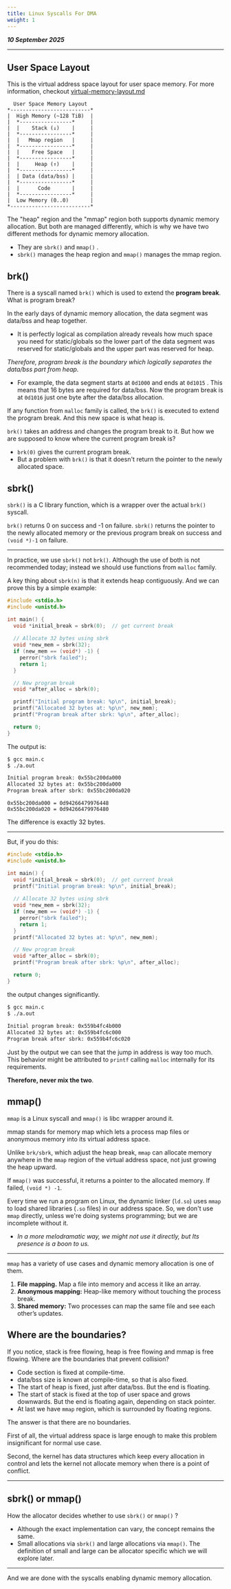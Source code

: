 ```yaml
---
title: Linux Syscalls For DMA
weight: 1
---
```


_**10 September 2025**_

***

## User Space Layout

This is the virtual address space layout for user space memory. For more information, checkout [virtual-memory-layout.md](../introduction/virtual-memory-layout.md "mention")

```
  User Space Memory Layout
*--------------------------*
|  High Memory (~128 TiB)  |
|  *-----------------*     |
|  |    Stack (↓)    |     |
|  *-----------------*     |
|  |   Mmap region   |     |
|  *-----------------*     |
|  |    Free Space   |     |
|  *-----------------*     |
|  |     Heap (↑)    |     |
|  *-----------------*     |
|  | Data (data/bss) |     |
|  *-----------------*     |
|  |      Code       |     |
|  *-----------------*     |
|  Low Memory (0..0)       |
*--------------------------*
```

The "heap" region and the "mmap" region both supports dynamic memory allocation. But both are managed differently, which is why we have two different methods for dynamic memory allocation.

* They are `sbrk()` and `mmap()` .
* `sbrk()` manages the heap region and `mmap()` manages the mmap region.

## brk()

There is a syscall named `brk()` which is used to extend the **program break**. What is program break?

In the early days of dynamic memory allocation, the data segment was data/bss and heap together.

* It is perfectly logical as compilation already reveals how much space you need for static/globals so the lower part of the data segment was reserved for static/globals and the upper part was reserved for heap.

_Therefore, program break is the boundary which logically separates the data/bss part from heap._

* For example, the data segment starts at `0d1000` and ends at `0d1015` . This means that 16 bytes are required for data/bss. Now the program break is at `0d1016` just one byte after the data/bss allocation.

If any function from `malloc` family is called, the `brk()` is executed to extend the program break. And this new space is what heap is.

`brk()` takes an address and changes the program break to it. But how we are supposed to know where the current program break is?

* `brk(0)` gives the current program break.
* But a problem with `brk()` is that it doesn't return the pointer to the newly allocated space.

## sbrk()

`sbrk()` is a C library function, which is a wrapper over the actual `brk()` syscall.

`brk()` returns 0 on success and -1 on failure. `sbrk()` returns the pointer to the newly allocated memory or the previous program break on success and `(void *)-1` on failure.

***

In practice, we use `sbrk()` not `brk()`. Although the use of both is not recommended today; instead we should use functions from `malloc` family.

A key thing about `sbrk(n)` is that it extends heap contiguously. And we can prove this by a simple example:

```c
#include <stdio.h>
#include <unistd.h>

int main() {
  void *initial_break = sbrk(0);  // get current break
  
  // Allocate 32 bytes using sbrk
  void *new_mem = sbrk(32);
  if (new_mem == (void*) -1) {
    perror("sbrk failed");
    return 1;
  }

  // New program break
  void *after_alloc = sbrk(0);

  printf("Initial program break: %p\n", initial_break);
  printf("Allocated 32 bytes at: %p\n", new_mem);
  printf("Program break after sbrk: %p\n", after_alloc);

  return 0;
}
```

The output is:

```bash
$ gcc main.c
$ ./a.out

Initial program break: 0x55bc200da000
Allocated 32 bytes at: 0x55bc200da000
Program break after sbrk: 0x55bc200da020
```

```
0x55bc200da000 = 0d94266479976448
0x55bc200da020 = 0d94266479976480
```

The difference is exactly 32 bytes.

***

But, if you do this:

```c
#include <stdio.h>
#include <unistd.h>

int main() {
  void *initial_break = sbrk(0);  // get current break
  printf("Initial program break: %p\n", initial_break);
  
  // Allocate 32 bytes using sbrk
  void *new_mem = sbrk(32);
  if (new_mem == (void*) -1) {
    perror("sbrk failed");
    return 1;
  }
  printf("Allocated 32 bytes at: %p\n", new_mem);

  // New program break
  void *after_alloc = sbrk(0);
  printf("Program break after sbrk: %p\n", after_alloc);

  return 0;
}
```

the output changes significantly.

```bash
$ gcc main.c
$ ./a.out  
 
Initial program break: 0x559b4fc4b000
Allocated 32 bytes at: 0x559b4fc6c000
Program break after sbrk: 0x559b4fc6c020
```

Just by the output we can see that the jump in address is way too much. This behavior might be attributed to `printf` calling `malloc` internally for its requirements.

**Therefore, never mix the two**.

## mmap()

`mmap` is a Linux syscall and `mmap()` is libc wrapper around it.

mmap stands for memory map which lets a process map files or anonymous memory into its virtual address space.

Unlike `brk/sbrk`, which adjust the heap break, `mmap` can allocate memory anywhere in the `mmap` region of the virtual address space, not just growing the heap upward.

If `mmap()` was successful, it returns a pointer to the allocated memory. If failed, `(void *) -1`.

Every time we run a program on Linux, the dynamic linker (`ld.so`) uses `mmap` to load shared libraries (`.so` files) in our address space. So, we don't use `mmap` directly, unless we're doing systems programming; but we are incomplete without it.

* _In a more melodramatic way, we might not use it directly, but Its presence is a boon to us._

***

`mmap` has a variety of use cases and dynamic memory allocation is one of them.

1. **File mapping.** Map a file into memory and access it like an array.
2. **Anonymous mapping:** Heap-like memory without touching the process break.
3. **Shared memory:** Two processes can map the same file and see each other’s updates.



## Where are the boundaries?

If you notice, stack is free flowing, heap is free flowing and mmap is free flowing. Where are the boundaries that prevent collision?

* Code section is fixed at compile-time.
* data/bss size is known at compile-time, so that is also fixed.
* The start of heap is fixed, just after data/bss. But the end is floating.
* The start of stack is fixed at the top of user space and grows downwards. But the end is floating again, depending on stack pointer.
* At last we have `mmap` region, which is surrounded by floating regions.

The answer is that there are no boundaries.&#x20;

First of all, the virtual address space is large enough to make this problem insignificant for normal use case.

Second, the kernel has data structures which keep every allocation in control and lets the kernel not allocate memory when there is a point of conflict.

***

## sbrk() or mmap()

How the allocator decides whether to use `sbrk()` or `mmap()` ?

* Although the exact implementation can vary, the concept remains the same.
* Small allocations via `sbrk()` and large allocations via `mmap()`. The definition of small and large can be allocator specific which we will explore later.

***

And we are done with the syscalls enabling dynamic memory allocation.